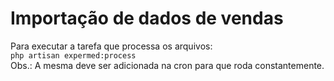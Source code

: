 # Importação de dados de vendas

Para executar a tarefa que processa os arquivos:   
`php artisan expermed:process`  
Obs.: A mesma deve ser adicionada na cron para que roda constantemente.




